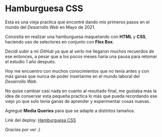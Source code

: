 # Hamburguesa CSS
Esta es una vieja practica que encontré dando mis primeros pasos en el mundo del _Desarrollo Web_ en Mayo de 2021.

Consistía en realizar una hamburguesa maquetando con **HTML** y **CSS**, haciendo uso de selectores en conjunto con **Flex Box**.

Decidí subir a mi _GitHub_ ya que al verlo me llegaron muchos recuerdos de ese entonces, a pesar que a los pocos meses haría una pausa para retomar el estudio 1 año después.

Hoy me encuentro con muchos conocimientos que no tenía antes y con más ganas que nunca de poder insertarme en el mundo laboral del _Desarrollo Web_.

No quise cambiar casi nada en cuanto al resultado final, me gustaba más la idea de conservar esta pequeña practica lo más que pueda recordando ese viejo yo que solo tenía ganas de aprender y experimentar cosas nuevas.

Agregué **Media Queries** para que se adapte a distintos tamaños.

Link del deploy: [Hamburguesa CSS]()

_Gracias por ver :)_

